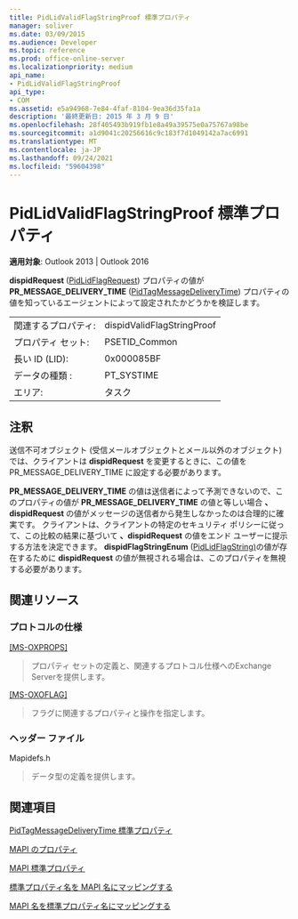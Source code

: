 ```yaml
---
title: PidLidValidFlagStringProof 標準プロパティ
manager: soliver
ms.date: 03/09/2015
ms.audience: Developer
ms.topic: reference
ms.prod: office-online-server
ms.localizationpriority: medium
api_name:
- PidLidValidFlagStringProof
api_type:
- COM
ms.assetid: e5a94968-7e84-4faf-8104-9ea36d35fa1a
description: '最終更新日: 2015 年 3 月 9 日'
ms.openlocfilehash: 28f405493b919fb1e8a49a39575e0a75767a98be
ms.sourcegitcommit: a1d9041c20256616c9c183f7d1049142a7ac6991
ms.translationtype: MT
ms.contentlocale: ja-JP
ms.lasthandoff: 09/24/2021
ms.locfileid: "59604398"
---
```

# <a name="pidlidvalidflagstringproof-canonical-property"></a>PidLidValidFlagStringProof 標準プロパティ

  
  
**適用対象**: Outlook 2013 | Outlook 2016 
  
**dispidRequest** ([PidLidFlagRequest](pidlidflagrequest-canonical-property.md)) プロパティの値が **PR_MESSAGE_DELIVERY_TIME** ([PidTagMessageDeliveryTime](pidtagmessagedeliverytime-canonical-property.md)) プロパティの値を知っているエージェントによって設定されたかどうかを検証します。
  
|||
|:-----|:-----|
|関連するプロパティ:  <br/> |dispidValidFlagStringProof  <br/> |
|プロパティ セット:  <br/> |PSETID_Common  <br/> |
|長い ID (LID):  <br/> |0x000085BF  <br/> |
|データの種類 :   <br/> |PT_SYSTIME  <br/> |
|エリア:  <br/> |タスク  <br/> |
   
## <a name="remarks"></a>注釈

送信不可オブジェクト (受信メールオブジェクトとメール以外のオブジェクト) では、クライアントは **dispidRequest** を変更するときに、この値を PR_MESSAGE_DELIVERY_TIME に設定する必要があります。 
  
**PR_MESSAGE_DELIVERY_TIME** の値は送信者によって予測できないので、このプロパティの値が **PR_MESSAGE_DELIVERY_TIME** の値と等しい場合 **、dispidRequest** の値がメッセージの送信者から発生しなかったのは合理的に確実です。 クライアントは、クライアントの特定のセキュリティ ポリシーに従って、この比較の結果に基づいて **、dispidRequest** の値をエンド ユーザーに提示する方法を決定できます。 **dispidFlagStringEnum** ([PidLidFlagString)](pidlidflagstring-canonical-property.md)の値が存在するために **dispidRequest** の値が無視される場合は、このプロパティを無視する必要があります。
  
## <a name="related-resources"></a>関連リソース

### <a name="protocol-specifications"></a>プロトコルの仕様

[[MS-OXPROPS]](https://msdn.microsoft.com/library/f6ab1613-aefe-447d-a49c-18217230b148%28Office.15%29.aspx)
  
> プロパティ セットの定義と、関連するプロトコル仕様へのExchange Serverを提供します。
    
[[MS-OXOFLAG]](https://msdn.microsoft.com/library/f1e50be4-ed30-4c2a-b5cb-8ff3aaaf9b91%28Office.15%29.aspx)
  
> フラグに関連するプロパティと操作を指定します。
    
### <a name="header-files"></a>ヘッダー ファイル

Mapidefs.h
  
> データ型の定義を提供します。
    
## <a name="see-also"></a>関連項目



[PidTagMessageDeliveryTime 標準プロパティ](pidtagmessagedeliverytime-canonical-property.md)


[MAPI のプロパティ](mapi-properties.md)
  
[MAPI 標準プロパティ](mapi-canonical-properties.md)
  
[標準プロパティ名を MAPI 名にマッピングする](mapping-canonical-property-names-to-mapi-names.md)
  
[MAPI 名を標準プロパティ名にマッピングする](mapping-mapi-names-to-canonical-property-names.md)

